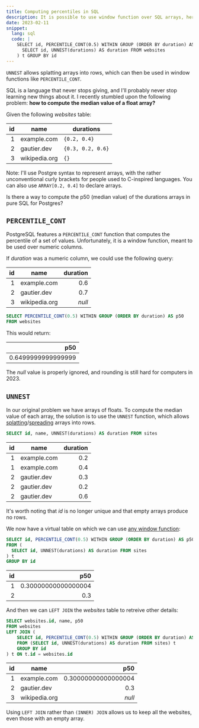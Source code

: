 ```yaml
---
title: Computing percentiles in SQL
description: It is possible to use window function over SQL arrays, here is how.
date: 2023-02-11
snippet:
  lang: sql
  code: |
    SELECT id, PERCENTILE_CONT(0.5) WITHIN GROUP (ORDER BY duration) AS p50 FROM (
      SELECT id, UNNEST(durations) AS duration FROM websites
    ) t GROUP BY id
---
```


<script>
  import Example from '$lib/Example.svelte';
  import Tldr from '$lib/Tldr.svelte';
</script>

<Tldr>
  <code>UNNEST</code> allows splatting arrays into rows, which can then be used in window functions like <code>PERCENTILE_CONT</code>.
</Tldr>

SQL is a language that never stops giving, and I'll probably never stop learning new things about it. I recently stumbled upon the following problem: **how to compute the median value of a float array?**

Given the following _websites_ table:

<Example>

|  id | name          | durations         |
| --: | ------------- | ----------------- |
|   1 | example.com   | `{0.2, 0.4}`      |
|   2 | gautier.dev   | `{0.3, 0.2, 0.6}` |
|   3 | wikipedia.org | `{}`              |

</Example>

Note: I'll use Postgre syntax to represent arrays, with the rather unconventional curly brackets for people used to C-inspired languages. You can also use `ARRAY[0.2, 0.4]` to declare arrays.

Is there a way to compute the p50 (median value) of the durations arrays in pure SQL for Postgres?

## `PERCENTILE_CONT`

PostgreSQL features a `PERCENTILE_CONT` function that computes the percentile of a set of values. Unfortunately, it is a window function, meant to be used over numeric columns.

If _duration_ was a numeric column, we could use the following query:

<Example>

|  id | name          | duration |
| --: | ------------- | -------: |
|   1 | example.com   |      0.6 |
|   2 | gautier.dev   |      0.7 |
|   3 | wikipedia.org |   _null_ |

</Example>

```sql
SELECT PERCENTILE_CONT(0.5) WITHIN GROUP (ORDER BY duration) AS p50
FROM websites
```

This would return:

<Example title="Result">

|                p50 |
| -----------------: |
| 0.6499999999999999 |

</Example>

The _null_ value is properly ignored, and rounding is still hard for computers in 2023.

## `UNNEST`

In our original problem we have arrays of floats. To compute the median value of each array, the solution is to use the `UNNEST` function, which allows [splatting](https://stackoverflow.com/a/2322384/4888395)/[spreading](https://developer.mozilla.org/en-US/docs/Web/JavaScript/Reference/Operators/Spread_syntax) arrays into rows.

```sql
SELECT id, name, UNNEST(durations) AS duration FROM sites
```

<Example title="Result">

|  id | name        | duration |
| --: | ----------- | -------: |
|   1 | example.com |      0.2 |
|   1 | example.com |      0.4 |
|   2 | gautier.dev |      0.3 |
|   2 | gautier.dev |      0.2 |
|   2 | gautier.dev |      0.6 |

</Example>

It's worth noting that _id_ is no longer unique and that empty arrays produce no rows.

We now have a virtual table on which we can use [any window function](https://www.postgresql.org/docs/current/functions-aggregate.html#FUNCTIONS-HYPOTHETICAL-TABLE):

```sql
SELECT id, PERCENTILE_CONT(0.5) WITHIN GROUP (ORDER BY duration) AS p50
FROM (
  SELECT id, UNNEST(durations) AS duration FROM sites
) t
GROUP BY id
```

<Example title="Result">

|  id |                 p50 |
| --: | ------------------: |
|   1 | 0.30000000000000004 |
|   2 |                 0.3 |

</Example>

And then we can `LEFT JOIN` the _websites_ table to retreive other details:

```sql
SELECT websites.id, name, p50
FROM websites
LEFT JOIN (
	SELECT id, PERCENTILE_CONT(0.5) WITHIN GROUP (ORDER BY duration) AS p50
	FROM (SELECT id, UNNEST(durations) AS duration FROM sites) t
	GROUP BY id
) t ON t.id = websites.id
```

<Example title="Result">

|  id | name          |                 p50 |
| --: | ------------- | ------------------: |
|   1 | example.com   | 0.30000000000000004 |
|   2 | gautier.dev   |                 0.3 |
|   3 | wikipedia.org |              _null_ |

</Example>

Using `LEFT JOIN` rather than `(INNER) JOIN` allows us to keep all the websites, even those with an empty array.
